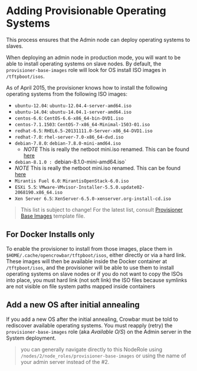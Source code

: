 # Adding Provisionable Operating Systems

This process ensures that the Admin node can deploy operating systems to slaves.

When deploying an admin node in production mode, you will want to be able to install operating systems on slave nodes.  By default, the `provisioner-base-images` role will look for OS install ISO images in `/tftpboot/isos`.  

As of April 2015, the provisioner knows how to install the following operating systems from the following ISO images:

 * `ubuntu-12.04`: `ubuntu-12.04.4-server-amd64.iso`
 * `ubuntu-14.04`: `ubuntu-14.04.1-server-amd64.iso`
 * `centos-6.6`: `CentOS-6.6-x86_64-bin-DVD1.iso`
 * `centos-7.1.1503`: `CentOS-7-x86_64-Minimal-1503-01.iso`
 * `redhat-6.5`: `RHEL6.5-20131111.0-Server-x86_64-DVD1.iso`
 * `redhat-7.0`: `rhel-server-7.0-x86_64-dvd.iso`
 * `debian-7.8.0`: `debian-7.8.0-mini-amd64.iso`
   * *NOTE* This is really the netboot mini.iso renamed.  This can be found [here](http://ftp.nl.debian.org/debian/dists/wheezy/main/installer-amd64/current/images/netboot/mini.iso)
 * `debian-8.1.0 : `debian-8.1.0-mini-amd64.iso`
  * *NOTE* This is really the netboot mini.iso renamed.  This can be found [here](http://ftp.nl.debian.org/debian/dists/jessie/main/installer-amd64/current/images/netboot/mini.iso)
 * `Mirantis Fuel 6.0`: `MirantisOpenStack-6.0.iso`
 * `ESXi 5.5`: `VMware-VMvisor-Installer-5.5.0.update02-2068190.x86_64.iso`
 * `Xen Server 6.5`: `XenServer-6.5.0-xenserver.org-install-cd.iso`

> This list is subject to change!  For the latest list, consult [Provisioner Base Images](https://github.com/opencrowbar/core/blob/master/chef/roles/provisioner-base-images/role-template.json) template file.

## For Docker Installs only

To enable the provisioner to install from those images, place them in `$HOME/.cache/opencrowbar/tftpboot/isos`, either directly or via a hard link.  These images will then be available inside the Docker container at `/tftpboot/isos`, and the provisioner will be able to use them to install operating systems on slave nodes or if you do not want to copy the ISOs into place, you must hard link (not soft link) the ISO files because symlinks are not visible on file system paths mapped inside containers

## Add a new OS after initial annealing

If you add a new OS after the initial annealing, Crowbar must be told to rediscover available operating systems.  You must reapply (retry) the `provisioner-base-images` role (aka _Available O/S_) on the Admin server in the  System deployment.

> you can generally navigate directly to this NodeRole using `/nodes/2/node_roles/provisioner-base-images` or using the name of your admin server instead of the #2.
